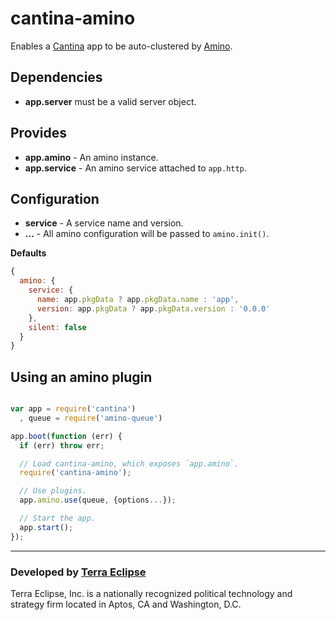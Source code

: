 cantina-amino
=============

Enables a [Cantina](https://github.com/cantina/cantina) app to be auto-clustered
by [Amino](https://github.com/amino/amino).

Dependencies
------------
- **app.server** must be a valid server object.

Provides
--------
- **app.amino** - An amino instance.
- **app.service** - An amino service attached to `app.http`.

Configuration
-------------
- **service** - A service name and version.
- **...** - All amino configuration will be passed to `amino.init()`.

**Defaults**

```js
{
  amino: {
    service: {
      name: app.pkgData ? app.pkgData.name : 'app',
      version: app.pkgData ? app.pkgData.version : '0.0.0'
    },
    silent: false
  }
}
```

Using an amino plugin
-----------------------------

```js

var app = require('cantina')
  , queue = require('amino-queue')

app.boot(function (err) {
  if (err) throw err;

  // Load cantina-amino, which exposes `app.amino`.
  require('cantina-amino');

  // Use plugins.
  app.amino.use(queue, {options...});

  // Start the app.
  app.start();
});
```

- - -

### Developed by [Terra Eclipse](http://www.terraeclipse.com)
Terra Eclipse, Inc. is a nationally recognized political technology and
strategy firm located in Aptos, CA and Washington, D.C.
